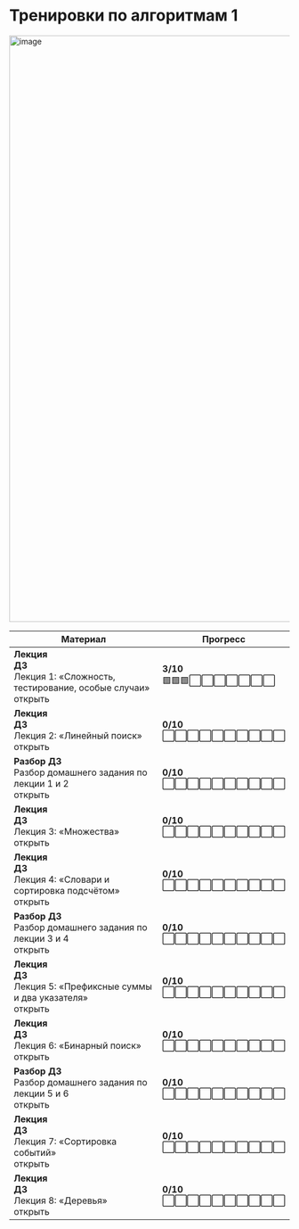 # Тренировки по алгоритмам 1

<img width="1052" alt="image" src="https://github.com/user-attachments/assets/57bf3319-3d7d-44da-8256-1b96444d8ac5" />

| Материал                                                                       | Прогресс                |
|--------------------------------------------------------------------------------|-------------------------|
| **Лекция**<br>**ДЗ**<br>Лекция 1: «Сложность, тестирование, особые случаи»<br>открыть | **3/10**<br>🟩🟩🟩⬜⬜⬜⬜⬜⬜⬜ |
| **Лекция**<br>**ДЗ**<br>Лекция 2: «Линейный поиск»<br>открыть                  | **0/10**<br>⬜⬜⬜⬜⬜⬜⬜⬜⬜⬜ |
| **Разбор ДЗ**<br>Разбор домашнего задания по лекции 1 и 2<br>открыть          | **0/10**<br>⬜⬜⬜⬜⬜⬜⬜⬜⬜⬜ |
| **Лекция**<br>**ДЗ**<br>Лекция 3: «Множества»<br>открыть                       | **0/10**<br>⬜⬜⬜⬜⬜⬜⬜⬜⬜⬜ |
| **Лекция**<br>**ДЗ**<br>Лекция 4: «Словари и сортировка подсчётом»<br>открыть  | **0/10**<br>⬜⬜⬜⬜⬜⬜⬜⬜⬜⬜ |
| **Разбор ДЗ**<br>Разбор домашнего задания по лекции 3 и 4<br>открыть          | **0/10**<br>⬜⬜⬜⬜⬜⬜⬜⬜⬜⬜ |
| **Лекция**<br>**ДЗ**<br>Лекция 5: «Префиксные суммы и два указателя»<br>открыть| **0/10**<br>⬜⬜⬜⬜⬜⬜⬜⬜⬜⬜ |
| **Лекция**<br>**ДЗ**<br>Лекция 6: «Бинарный поиск»<br>открыть                  | **0/10**<br>⬜⬜⬜⬜⬜⬜⬜⬜⬜⬜ |
| **Разбор ДЗ**<br>Разбор домашнего задания по лекции 5 и 6<br>открыть          | **0/10**<br>⬜⬜⬜⬜⬜⬜⬜⬜⬜⬜ |
| **Лекция**<br>**ДЗ**<br>Лекция 7: «Сортировка событий»<br>открыть              | **0/10**<br>⬜⬜⬜⬜⬜⬜⬜⬜⬜⬜ |
| **Лекция**<br>**ДЗ**<br>Лекция 8: «Деревья»<br>открыть                         | **0/10**<br>⬜⬜⬜⬜⬜⬜⬜⬜⬜⬜ |
